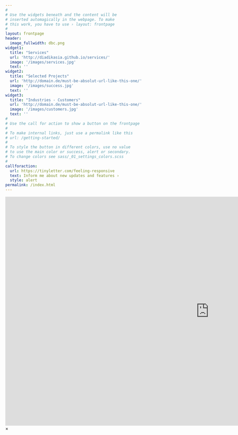 ```yaml
---
#
# Use the widgets beneath and the content will be
# inserted automagically in the webpage. To make
# this work, you have to use › layout: frontpage
#
layout: frontpage
header:
  image_fullwidth: dbc.png
widget1:
  title: "Services"
  url: 'http://diadikasia.github.io/services/'
  image: '/images/services.jpg'
  text: ''
widget2:
  title: "Selected Projects"
  url: 'http://domain.de/must-be-absolut-url-like-this-one/'
  image: '/images/success.jpg'
  text: ''
widget3:
  title: "Industries - Customers"
  url: 'http://domain.de/must-be-absolut-url-like-this-one/'
  image: '/images/customers.jpg'
  text: ''
#
# Use the call for action to show a button on the frontpage
#
# To make internal links, just use a permalink like this
# url: /getting-started/
#
# To style the button in different colors, use no value
# to use the main color or success, alert or secondary.
# To change colors see sass/_01_settings_colors.scss
#
callforaction:
  url: https://tinyletter.com/feeling-responsive
  text: Inform me about new updates and features ›
  style: alert
permalink: /index.html
---
```

<div id="videoModal" class="reveal-modal large" data-reveal="">
  <div class="flex-video widescreen vimeo" style="display: block;">
    <iframe width="1280" height="720" src="https://www.youtube.com/embed/3b5zCFSmVvU" frameborder="0" allowfullscreen></iframe>
  </div>
  <a class="close-reveal-modal">&#215;</a>
</div>
